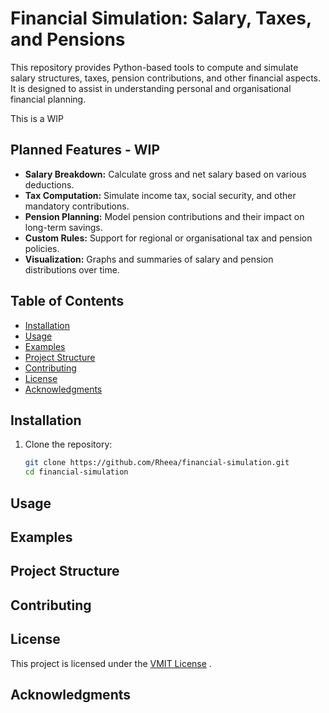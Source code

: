# Financial Simulation: Salary, Taxes, and Pensions

This repository provides Python-based tools to compute and simulate salary structures, taxes, pension contributions, and other financial aspects. It is designed to assist in understanding personal and organisational financial planning.

This is a WIP 

## Planned Features - WIP

- **Salary Breakdown:** Calculate gross and net salary based on various deductions.
- **Tax Computation:** Simulate income tax, social security, and other mandatory contributions.
- **Pension Planning:** Model pension contributions and their impact on long-term savings.
- **Custom Rules:** Support for regional or organisational tax and pension policies.
- **Visualization:** Graphs and summaries of salary and pension distributions over time.

## Table of Contents

- [Installation](#installation)
- [Usage](#usage)
- [Examples](#examples)
- [Project Structure](#project-structure)
- [Contributing](#contributing)
- [License](#license)
- [Acknowledgments](#acknowledgments)

## Installation

1. Clone the repository:
   ```bash
   git clone https://github.com/Rheea/financial-simulation.git
   cd financial-simulation

## Usage

## Examples

## Project Structure

## Contributing

## License
This project is licensed under the [VMIT License](https://opensource.org/license/mit)
.


## Acknowledgments


